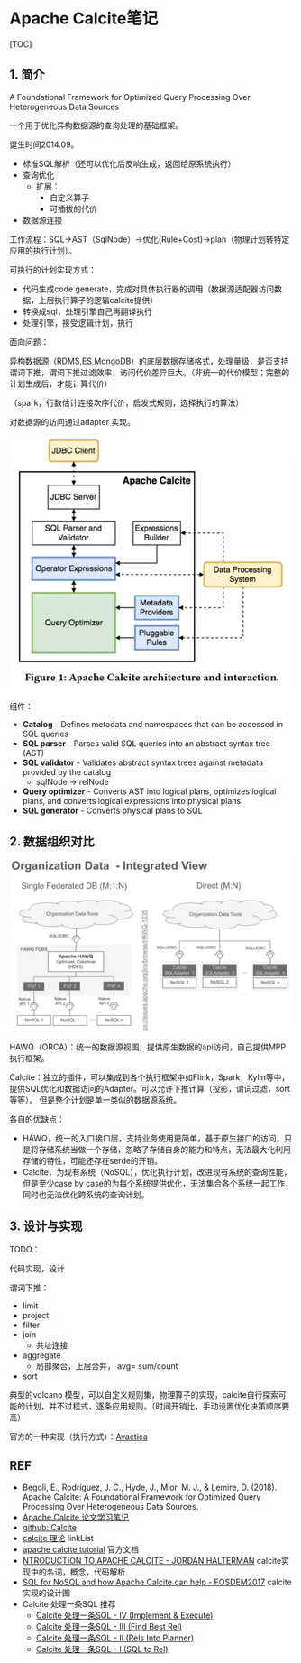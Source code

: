 # Apache Calcite笔记

[TOC]

## 1. 简介

A Foundational Framework for Optimized Query Processing Over Heterogeneous Data Sources

一个用于优化异构数据源的查询处理的基础框架。

诞生时间2014.09。

- 标准SQL解析（还可以优化后反响生成，返回给原系统执行）
- 查询优化
  - 扩展：
    - 自定义算子
    - 可插拔的代价
- 数据源连接

工作流程：SQL->AST（SqlNode）->优化(Rule+Cost)->plan（物理计划转特定应用的执行计划）。

可执行的计划实现方式：

- 代码生成code generate，完成对具体执行器的调用（数据源适配器访问数据，上层执行算子的逻辑calcite提供）
- 转换成sql，处理引擎自己再翻译执行
- 处理引擎，接受逻辑计划，执行

面向问题：

异构数据源（RDMS,ES,MongoDB）的底层数据存储格式，处理量级，是否支持谓词下推，谓词下推过滤效率，访问代价差异巨大。（非统一的代价模型；完整的计划生成后，才能计算代价）

（spark，行数估计连接次序代价，启发式规则，选择执行的算法）

对数据源的访问通过adapter 实现。

![](apache-calcite笔记图片/etsgwgmkss.jpg)

组件：

- **Catalog** - Defines metadata and namespaces that can be accessed in SQL queries
- **SQL parser** - Parses valid SQL queries into an abstract syntax tree (AST)
- **SQL validator** - Validates abstract syntax trees against metadata provided by the catalog
  - sqlNode -> relNode
- **Query optimizer** - Converts AST into logical plans, optimizes logical plans, and converts
  logical expressions into physical plans
- **SQL generator** - Converts physical plans to SQL



## 2. 数据组织对比

![](apache-calcite笔记图片/Snipaste_2021-06-21_17-21-01.png)

HAWQ（ORCA）：统一的数据源视图，提供原生数据的api访问，自己提供MPP执行框架。

Calcite：独立的插件，可以集成到各个执行框架中如Flink，Spark，Kylin等中，提供SQL优化和数据访问的Adapter。可以允许下推计算（投影，谓词过滤，sort等等）。 但是整个计划是单一类似的数据源系统。

各自的优缺点：

- HAWQ，统一的入口接口层，支持业务使用更简单，基于原生接口的访问，只是将存储系统当做一个存储，忽略了存储自身的能力和特点，无法最大化利用存储的特性，可能还存在serde的开销。
- Calcite，为现有系统（NoSQL），优化执行计划，改进现有系统的查询性能，但是至少case by case的为每个系统提供优化，无法集合各个系统一起工作，同时也无法优化跨系统的查询计划。



## 3. 设计与实现

TODO：

代码实现，设计



谓词下推：

- limit
- project
- filter
- join
  - 共址连接
- aggregate
  - 局部聚合，上层合并， avg= sum/count
- sort



典型的volcano 模型，可以自定义规则集，物理算子的实现，calcite自行探索可能的计划，并不过程式，逐条应用规则。（时间开销比，手动设置优化决策顺序要高）



官方的一种实现（执行方式）：[Avactica](https://calcite.apache.org/avatica/docs/)



## REF

- Begoli, E., Rodríguez, J. C., Hyde, J., Mior, M. J., & Lemire, D. (2018). Apache Calcite: A Foundational Framework for Optimized Query Processing Over Heterogeneous Data Sources.
- [Apache Calcite 论文学习笔记](https://cloud.tencent.com/developer/article/1468664?from=article.detail.1589009)
- [github: Calcite](https://github.com/apache/calcite)
- [calcite 理论](https://www.cnblogs.com/WCFGROUP/p/9595733.html) linkList
- [apache calcite tutorial](https://calcite.apache.org/docs/tutorial.html)  官方文档
- [NTRODUCTION TO  APACHE CALCITE  - JORDAN HALTERMAN]([https://www.slideshare.net/JordanHalterman/introduction-to-apache-calcite](https://archive.fosdem.org/2017/schedule/event/hpc_bigdata_calcite/attachments/slides/1823/export/events/attachments/hpc_bigdata_calcite/slides/1823/FOSDEM2017ChristianTzolov_v3.pdf)) calcite实现中的名词，概念，代码解析
- [SQL for NoSQL and how Apache Calcite can help - FOSDEM2017](https://speakerdeck.com/implydatainc/nosql-no-more-sql-on-druid-with-apache-calcite-strata-sj-2018?slide=39) calcite实现的设计图
- Calcite 处理一条SQL 推荐
  - [Calcite 处理一条SQL - IV (Implement & Execute)](https://zhuanlan.zhihu.com/p/61516449) 
  - [Calcite 处理一条SQL - III (Find Best Rel)](https://zhuanlan.zhihu.com/p/60223655) 
  - [Calcite 处理一条SQL - II (Rels Into Planner)](https://zhuanlan.zhihu.com/p/58801070) 
  - [Calcite 处理一条SQL - I (SQL to Rel)](https://zhuanlan.zhihu.com/p/58139279) 

